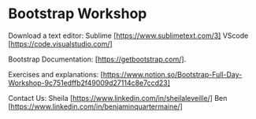 # Bootstrap Workshop

Download a text editor: 
Sublime [https://www.sublimetext.com/3] 
VScode [https://code.visualstudio.com/]

Bootstrap Documentation:
[https://getbootstrap.com/]. 

Exercises and explanations: 
[https://www.notion.so/Bootstrap-Full-Day-Workshop-9c751edffb2f49009d27114c8e7ccd23]

Contact Us:
Sheila [https://www.linkedin.com/in/sheilaleveille/]
Ben [https://www.linkedin.com/in/benjaminquartermaine/]





